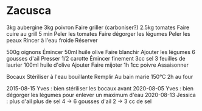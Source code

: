 # Zacusca

3kg aubergine
3kg poivron                 Faire griller (carboniser?)
2.5kg tomates               Faire cuire au grill 5 min
                            Peler les tomates
                            Faire dégorger les légumes
                            Peler les peaux
                            Rincer à l'eau froide
                            Réserver

500g oignons                Émincer
50ml huile olive            Faire blanchir
                            Ajouter les légumes
6 gousses d'ail             Presser
1/2 carotte                 Émincer finement
3cc sel
3 feuilles de laurier
100ml huile d'olive         Ajouter
                            Faire mijoter 1h
1cc poivre                  Assaisonner

Bocaux                      Stériliser à l'eau bouillante
                            Remplir
                            Au bain marie 150°C 2h au four

2015-08-15 Yves : bien stériliser les bocaux avant
2020-08-05 Yves : bien dégorger les légumes pour enlever un maximum d'eau
2020-08-13 Jessica : plus d'ail plus de sel
  4 -> 6 gousses d'ail
  2 -> 3 cc de sel


